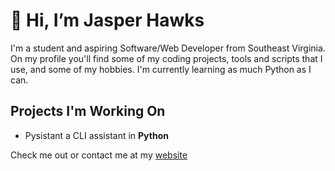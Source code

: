 # 👋 Hi, I’m Jasper Hawks
I'm a student and aspiring Software/Web Developer from Southeast Virginia. On my profile you'll find some of my coding projects, tools and scripts that I use, and some of my hobbies. I'm currently learning as much Python as I can.

## Projects I'm Working On 
- Pysistant a CLI assistant in **Python**


Check me out or contact me at my [website](https://jasperhawks.netlify.app/)

